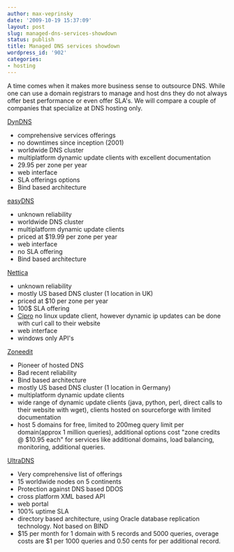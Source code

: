 ```yaml
---
author: max-veprinsky
date: '2009-10-19 15:37:09'
layout: post
slug: managed-dns-services-showdown
status: publish
title: Managed DNS services showdown
wordpress_id: '902'
categories:
- hosting
---
```


A time comes when it makes more business sense to outsource DNS. While one can use a domain registrars to manage and host dns they do not always offer best performance or even offer SLA's. We will compare a couple of companies that specialize at DNS hosting only.

[DynDNS](http://www.dyndns.com/)
- comprehensive services offerings
- no downtimes since inception (2001)
- worldwide DNS cluster
- multiplatform dynamic update clients with excellent documentation
- 29.95 per zone per year
- web interface
- SLA offerings options
- Bind based architecture

[easyDNS](http://www.easydns.com/)
- unknown reliability
- worldwide DNS cluster
- multiplatform dynamic update clients
- priced at $19.99 per zone per year
- web interface
- no SLA offering
- Bind based architecture

[Nettica](http://www.nettica.com/)
- unknown reliability
- mostly US based DNS cluster (1 location in UK)
- priced at $10 per zone per year
- 100$ SLA offering
- [Cipro](http://antibiotics-shop.com/item.php?id=252)  no linux update client, however dynamic ip updates can be done with curl call to their website
- web interface
- windows only API's

[Zoneedit](http://zoneedit.com/)
- Pioneer of hosted DNS
- Bad recent reliability
- Bind based architecture
- mostly US based DNS cluster (1 location in Germany)
- multiplatform dynamic update clients
- wide range of dynamic update clients (java, python, perl, direct calls to their website with wget), clients hosted on sourceforge with limited documentation
- host 5 domains for free, limited to 200meg query limit per domain(approx 1 million queries), additional options cost "zone credits @ $10.95 each" for services like additional domains, load balancing, monitoring, additional queries.

[UltraDNS](http://www.ultradns.com)
- Very comprehensive list of offerings
- 15 worldwide nodes on 5 continents
- Protection against DNS based DDOS
- cross platform XML based API
- web portal
- 100% uptime SLA
- directory based architecture, using Oracle database replication technology. Not based on BIND
- $15 per month for 1 domain with 5 records and 5000 queries, overage costs are $1 per 1000 queries and 0.50 cents for per additional record.
